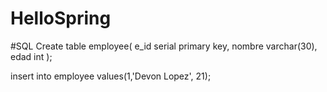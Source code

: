 # HelloSpring

#SQL
Create table employee(
e_id serial primary key,
	nombre varchar(30),
	edad int
);

insert into employee values(1,'Devon Lopez', 21);
